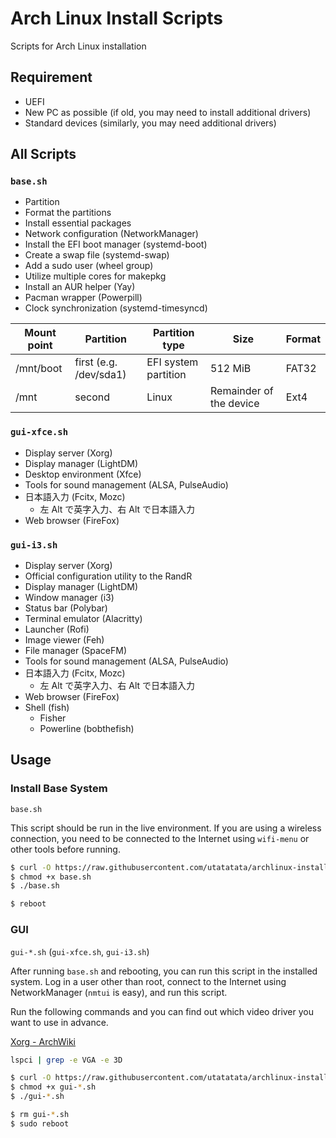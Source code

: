 # Arch Linux Install Scripts

Scripts for Arch Linux installation

## Requirement

- UEFI
- New PC as possible (if old, you may need to install additional drivers)
- Standard devices (similarly, you may need additional drivers)

## All Scripts

### `base.sh`

- Partition
- Format the partitions
- Install essential packages
- Network configuration (NetworkManager)
- Install the EFI boot manager (systemd-boot)
- Create a swap file (systemd-swap)
- Add a sudo user (wheel group)
- Utilize multiple cores for makepkg
- Install an AUR helper (Yay)
- Pacman wrapper (Powerpill)
- Clock synchronization (systemd-timesyncd)

| Mount point | Partition              | Partition type       | Size                    | Format |
| ----------- | ---------------------- | -------------------- | ----------------------- | ------ |
| /mnt/boot   | first (e.g. /dev/sda1) | EFI system partition | 512 MiB                 | FAT32  |
| /mnt        | second                 | Linux                | Remainder of the device | Ext4   |

### `gui-xfce.sh`

- Display server (Xorg)
- Display manager (LightDM)
- Desktop environment (Xfce)
- Tools for sound management (ALSA, PulseAudio)
- 日本語入力 (Fcitx, Mozc)
  - 左 Alt で英字入力、右 Alt で日本語入力
- Web browser (FireFox)

### `gui-i3.sh`

- Display server (Xorg)
- Official configuration utility to the RandR
- Display manager (LightDM)
- Window manager (i3)
- Status bar (Polybar)
- Terminal emulator (Alacritty)
- Launcher (Rofi)
- Image viewer (Feh)
- File manager (SpaceFM)
- Tools for sound management (ALSA, PulseAudio)
- 日本語入力 (Fcitx, Mozc)
  - 左 Alt で英字入力、右 Alt で日本語入力
- Web browser (FireFox)
- Shell (fish)
  - Fisher
  - Powerline (bobthefish)

## Usage

### Install Base System

`base.sh`

This script should be run in the live environment.
If you are using a wireless connection, you need to be connected to the Internet using `wifi-menu` or other tools before running.

```sh
$ curl -O https://raw.githubusercontent.com/utatatata/archlinux-install-scripts/master/base.sh
$ chmod +x base.sh
$ ./base.sh

$ reboot
```

### GUI

`gui-*.sh` (`gui-xfce.sh`, `gui-i3.sh`)

After running `base.sh` and rebooting, you can run this script in the installed system.
Log in a user other than root, connect to the Internet using NetworkManager (`nmtui` is easy), and run this script.

Run the following commands and you can find out which video driver you want to use in advance.

[Xorg - ArchWiki](https://wiki.archlinux.org/index.php/Xorg#Driver_installation)

```sh
lspci | grep -e VGA -e 3D
```

```sh
$ curl -O https://raw.githubusercontent.com/utatatata/archlinux-install-scripts/master/gui-*.sh
$ chmod +x gui-*.sh
$ ./gui-*.sh

$ rm gui-*.sh
$ sudo reboot
```
